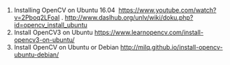 1. Installing OpenCV on Ubuntu 16.04  https://www.youtube.com/watch?v=2Pboq2LFoaI .   http://www.daslhub.org/unlv/wiki/doku.php?id=opencv_install_ubuntu
2. Install OpenCV3 on Ubuntu  https://www.learnopencv.com/install-opencv3-on-ubuntu/
3. Install OpenCV on Ubuntu or Debian  http://milq.github.io/install-opencv-ubuntu-debian/
